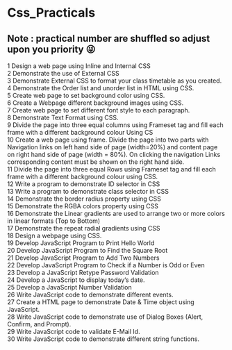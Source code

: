 # Css_Practicals

<h2>Note : practical number are shuffled so adjust upon you priority  &#128540;</h2>
1 Design a web page using Inline and Internal CSS <br>  
2 Demonstrate the use of External CSS   <br>  
3 Demonstrate External CSS to format your class timetable as you 
created.   <br>  
4 Demonstrate the Order list and unorder list in HTML using CSS.   <br>  
5 Create web page to set background color using CSS.   <br>  
6 Create a Webpage different background images using CSS.   <br>  
7 Create web page to set different font style to each paragraph.   <br>  
8 Demonstrate Text Format using CSS.    <br>  
9 Divide the page into three equal columns using Frameset tag and fill 
each frame with a different    background   colour Using CS  <br>   
10 Create a web page using frame. Divide the page into two parts with 
Navigation links on left hand side of page (width=20%) and content 
page on right hand side of page (width = 80%). On clicking the 
navigation Links corresponding content must be shown on the right
hand side.<br>  
11 Divide the page into three equal Rows using Frameset tag and fill each 
frame with a different background colour using CSS.   <br>   
12 Write a program to demonstrate ID selector in CSS   <br>  
13 Write a program to demonstrate class selector in CSS  <br>   
14 Demonstrate the border radius property using CSS  <br>   
15 Demonstrate the RGBA colors property using CSS  <br>   
16 Demonstrate the Linear gradients are used to arrange two or more 
colors in linear formats (Top to Bottom)  <br>   
17 Demonstrate the repeat radial gradients using CSS  <br>    
18 Design a webpage using CSS.   <br>  
19 Develop JavaScript Program to Print Hello World   <br>  
20 Develop JavaScript Program to Find the Square Root  <br>   
21 Develop JavaScript Program to Add Two Numbers   <br>  
22 Develop JavaScript Program to Check if a Number is Odd or Even   <br>  
23 Develop a JavaScript Retype Password Validation   <br>  
24 Develop a JavaScript to display today’s date.   <br>  
25 Develop a JavaScript Number Validation   <br>  
26 Write JavaScript code to demonstrate different events.   <br>  
27 Create a HTML page to demonstrate Date & Time object using 
JavaScript.   <br>  
28 Write JavaScript code to demonstrate use of Dialog Boxes (Alert, 
Confirm, and Prompt).   <br>  
29 Write JavaScript code to validate E-Mail Id.   <br>  
30 Write JavaScript code to demonstrate different string functions.  <br>  

